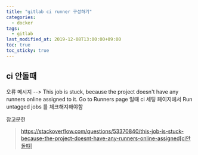 ```yaml
---
title: "gitlab ci runner 구성하기"
categories:
  - docker
tags:
  - gitlab
last_modified_at: 2019-12-08T13:00:00+09:00
toc: true
toc_sticky: true
---
```



## ci 안돌때
오류 메시지 
--> This job is stuck, because the project doesn't have any runners online assigned to it. Go to Runners page 
일때 ci 세팅 페이지에서 
Run untagged jobs 를 체크해지해야함 

참고문헌
> https://stackoverflow.com/questions/53370840/this-job-is-stuck-because-the-project-doesnt-have-any-runners-online-assigned[ci안돌떄]